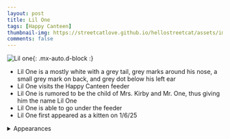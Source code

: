 ```yaml
---
layout: post
title: Lil One
tags: [Happy Canteen]
thumbnail-img: https://streetcatlove.github.io/hellostreetcat/assets/img/lil_one.png
comments: false
---
```


![Lil one](https://streetcatlove.github.io/hellostreetcat/assets/img/lil_one.png){: .mx-auto.d-block :}

* Lil One is a mostly white with a grey tail, grey marks around his nose, a small grey mark on back, and grey dot below his left ear
* Lil One visits the Happy Canteen feeder
* Lil One is rumored to be the child of Mrs. Kirby and Mr. One, thus giving him the name Lil One
* Lil One is able to go under the feeder
* Lil One first appeared as a kitten on 1/6/25

<details>
<summary>Appearances</summary>
<ul>
	<li><a href="https://youtu.be/NZp1HaXBOSM?t=8934">1/6/24 02:50</a></li>
	<li><a href="https://youtu.be/_9YFWSPIJrg?t=5718">1/17/24 01:49</a></li>
	<li><a href="https://youtu.be/FBa5CBfgFWk?t=28316">1/17/24 20:05</a></li>
</ul>
</details>

